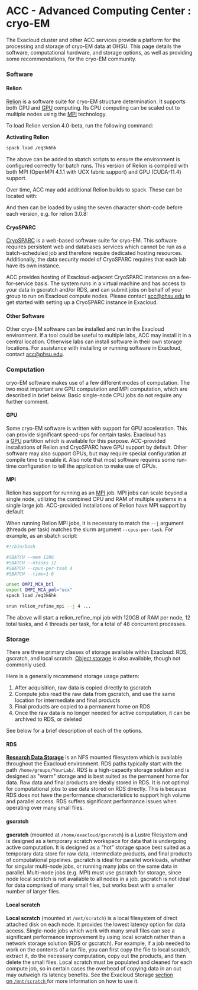 ACC - Advanced Computing Center : cryo-EM
==================================================

The Exacloud cluster and other ACC services provide a platform for the processing and storage of cryo-EM data at OHSU. This page details the software, computational hardware, and storage options, as well as providing some recommendations, for the cryo-EM community.

### Software

#### Relion

[Relion](https://relion.readthedocs.io/) is a software suite for cryo-EM structure determination. It supports both CPU and [GPU](09-GPU.md) computing. Its CPU computing can be scaled out to multiple nodes using the [MPI](14-MPI.md) technology.

To load Relion version 4.0-beta, run the following command:

**Activating Relion**
``` sh
spack load /eq3k6hk
```
The above can be added to sbatch scripts to ensure the environment is configured correctly for batch runs. This version of Relion is compiled with both MPI (OpenMPI 4.1.1 with UCX fabric support) and GPU (CUDA-11.4) support.

Over time, ACC may add additional Relion builds to spack. These can be located with:

And then can be loaded by using the seven character short-code before each version, e.g. for relion 3.0.8:

#### CryoSPARC


[CryoSPARC](https://cryosparc.com/) is a web-based software suite for cryo-EM. This software requires persistent web and databases services which cannot be run as a batch-scheduled job and therefore require dedicated hosting resources. Additionally, the data security model of CryoSPARC requires that each lab have its own instance.

ACC provides hosting of Exacloud-adjacent CryoSPARC instances on a fee-for-service basis. The system runs in a virtual machine and has access to your data in gscratch and/or RDS, and can submit jobs on behalf of your group to run on Exacloud compute nodes. Please contact <acc@ohsu.edu> to get started with setting up a CryoSPARC instance in Exacloud.

#### Other Software

Other cryo-EM software can be installed and run in the Exacloud environment. If a tool could be useful to multiple labs, ACC may install it in a central location. Otherwise labs can install software in their own storage locations. For assistance with installing or running software in Exacloud, contact <acc@ohsu.edu>.

### Computation

cryo-EM software makes use of a few different modes of computation. The two most important are GPU computation and MPI computation, which are described in brief below. Basic single-node CPU jobs do not require any further comment.

#### GPU


Some cryo-EM software is written with support for GPU acceleration. This can provide significant speed-ups for certain tasks. Exacloud has a [GPU](09-GPU.md) partition which is available for this purpose. ACC-provided installations of Relion and CryoSPARC have GPU support by default. Other software may also support GPUs, but may require special configuration at compile time to enable it. Also note that most software requires some run-time configuration to tell the application to make use of GPUs.

#### MPI

Relion has support for running as an [MPI](14-MPI.md) job. MPI jobs can scale beyond a single node, utilizing the combined CPU and RAM of multiple systems in a single large job. ACC-provided installations of Relion have MPI support by default.

When running Relion MPI jobs, it is necessary to match the `--j` argument (threads per task) matches the slurm argument `--cpus-per-task`. For example, as an sbatch script:

``` sh title="Relion MPI"
#!/bin/bash

#SBATCH --mem 120G
#SBATCH --ntasks 12
#SBATCH --cpus-per-task 4
#SBATCH --time=1-6

unset OMPI_MCA_btl
export OMPI_MCA_pml="ucx"
spack load /eq3k6hk

srun relion_refine_mpi --j 4 ...
```

The above will start a relion_refine_mpi job with 120GB of RAM per node, 12 total tasks, and 4 threads per task, for a total of 48 concurrent processes.

### Storage


There are three primary classes of storage available within Exacloud: RDS, gscratch, and local scratch. [Object storage](http://fshead1:8080/ACC/ACC-Object-Storage_22053368.html) is also available, though not commonly used.

Here is a generally recommend storage usage pattern:

1.  After acquisition, raw data is copied directly to gscratch
2.  Compute jobs read the raw data from gscratch, and use the same location for intermediate and final products
3.  Final products are copied to a permanent home on RDS
4.  Once the raw data is no longer needed for active computation, it can be archived to RDS, or deleted

See below for a brief description of each of the options.

#### RDS


[**Research Data Storage**](https://www.ohsu.edu/advanced-computing-center/acc-and-research-data-storage-rds) is an NFS mounted filesystem which is available throughout the Exacloud environment. RDS paths typically start with the path `/home/groups/YourLab/`. RDS is a high-capacity storage solution and is designed as "warm" storage and is best suited as the permanent home for data. Raw data and final products are ideally stored in RDS. It is not optimal for computational jobs to use data stored on RDS directly. This is because RDS does not have the performance characteristics to support high volume and parallel access. RDS suffers significant performance issues when operating over many small files.

#### gscratch


**gscratch** (mounted at `/home/exacloud/gscratch`) is a Lustre filesystem and is designed as a temporary scratch workspace for data that is undergoing active computation. It is designed as a "hot" storage space best suited as a temporary data store for raw data, intermediate products, and final products of computational pipelines. gscratch is ideal for parallel workloads, whether for singular multi-node jobs, or running many jobs on the same data in parallel. Multi-node jobs (e.g. MPI) must use gscratch for storage, since node local scratch is not available to all nodes in a job. gscratch is not ideal for data comprised of many small files, but works best with a smaller number of larger files.

#### Local scratch

**Local scratch** (mounted at `/mnt/scratch`) is a local filesystem of direct attached disk on each node. It provides the lowest latency option for data access. Single-node jobs which work with many small files can see a significant performance improvement by using local scratch rather than a network storage solution (RDS or gscratch). For example, if a job needed to work on the contents of a tar file, you can first copy the file to local scratch, extract it, do the necessary computation, copy out the products, and then delete the small files. Local scratch must be populated and cleaned for each compute job, so in certain cases the overhead of copying data in an out may outweigh its latency benefits. See the Exacloud Storage [section on `/mnt/scratch` ](https://wiki.ohsu.edu/display/ACC/Exacloud%3A+Storage#Exacloud:Storage-/mnt/scratch)for more information on how to use it.